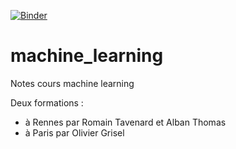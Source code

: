 [![Binder](https://mybinder.org/badge.svg)](https://mybinder.org/v2/gh/pnavaro/machine_learning/master)

# machine_learning
Notes cours machine learning 

Deux formations :
  - à Rennes par Romain Tavenard et Alban Thomas
  - à Paris par Olivier Grisel
